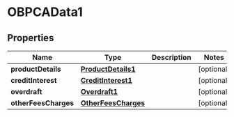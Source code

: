 

# OBPCAData1

## Properties

Name | Type | Description | Notes
------------ | ------------- | ------------- | -------------
**productDetails** | [**ProductDetails1**](ProductDetails1.md) |  |  [optional]
**creditInterest** | [**CreditInterest1**](CreditInterest1.md) |  |  [optional]
**overdraft** | [**Overdraft1**](Overdraft1.md) |  |  [optional]
**otherFeesCharges** | [**OtherFeesCharges**](OtherFeesCharges.md) |  |  [optional]



